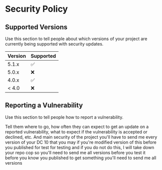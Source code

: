 # Security Policy

## Supported Versions

Use this section to tell people about which versions of your project are
currently being supported with security updates.

| Version | Supported          |
| ------- | ------------------ |
| 5.1.x   | :white_check_mark: |
| 5.0.x   | :x:                |
| 4.0.x   | :white_check_mark: |
| < 4.0   | :x:                |

## Reporting a Vulnerability

Use this section to tell people how to report a vulnerability.

Tell them where to go, how often they can expect to get an update on a
reported vulnerability, what to expect if the vulnerability is accepted or
declined, etc.
And main security of the project you'll have to send me every version of your DC 10 that you may if you're modified version of this before you published for test for testing and if you do not do this, I will take down your repo cop so you'll need to send me all versions before you test it before you know you published to get something you'll need to send me all versions
